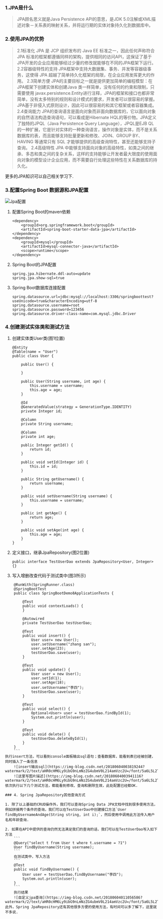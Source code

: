 ### 1.JPA是什么
>JPA顾名思义就是Java Persistence API的意思，是JDK 5.0注解或XML描述对象－关系表的映射关系，并将运行期的实体对象持久化到数据库中。

### 2.使用JPA的优势
>2.1标准化
JPA 是 JCP 组织发布的 Java EE 标准之一，因此任何声称符合 JPA 标准的框架都遵循同样的架构，提供相同的访问API，这保证了基于JPA开发的企业应用能够经过少量的修改就能够在不同的JPA框架下运行。
2.2容器级特性的支持
JPA框架中支持大数据集、事务、并发等容器级事务，这使得 JPA 超越了简单持久化框架的局限，在企业应用发挥更大的作用。
2.3简单方便
JPA的主要目标之一就是提供更加简单的编程模型：在JPA框架下创建实体和创建Java 类一样简单，没有任何的约束和限制，只需要使用 javax.persistence.Entity进行注释，JPA的框架和接口也都非常简单，没有太多特别的规则和设计模式的要求，开发者可以很容易的掌握。JPA基于非侵入式原则设计，因此可以很容易的和其它框架或者容器集成。
2.4查询能力
JPA的查询语言是面向对象而非面向数据库的，它以面向对象的自然语法构造查询语句，可以看成是Hibernate HQL的等价物。JPA定义了独特的JPQL（Java Persistence Query Language），JPQL是EJB QL的一种扩展，它是针对实体的一种查询语言，操作对象是实体，而不是关系数据库的表，而且能够支持批量更新和修改、JOIN、GROUP BY、HAVING 等通常只有 SQL 才能够提供的高级查询特性，甚至还能够支持子查询。
2.4高级特性
JPA 中能够支持面向对象的高级特性，如类之间的继承、多态和类之间的复杂关系，这样的支持能够让开发者最大限度的使用面向对象的模型设计企业应用，而不需要自行处理这些特性在关系数据库的持久化。

更多的JPA知识可以自己相关学习下.

### 3.配置Spring Boot 数据源和JPA配置
![Jpa配置](https://img-blog.csdn.net/20180604003210742?watermark/2/text/aHR0cHM6Ly9ibG9nLmNzZG4ubmV0L214amVzc2U=/font/5a6L5L2T/fontsize/400/fill/I0JBQkFCMA==/dissolve/70)


1. 配置Spring Boot的maven依赖
	```
	<dependency>
		<groupId>org.springframework.boot</groupId>
		<artifactId>spring-boot-starter-data-jpa</artifactId>
	</dependency>
	<dependency>
		<groupId>mysql</groupId>
		<artifactId>mysql-connector-java</artifactId>
		<scope>runtime</scope>
	</dependency>
	```

2. Spring Boot的JPA配置
	```
	spring.jpa.hibernate.ddl-auto=update
	spring.jpa.show-sql=true
	```

3. Spring Boot数据库连接配置
	```
	spring.datasource.url=jdbc:mysql://localhost:3306/springboottest?useUnicode=true&characterEncoding=utf-8
	spring.datasource.username=root
	spring.datasource.password=123456
	spring.datasource.driver-class-name=com.mysql.jdbc.Driver
	```
 
### 4.创建测试实体类和测试方法
 
1. 创建实体类User类(图1位置)
	```
	@Entity
	@Table(name = "User")
	public class User {
	
		public User() {
			
		}
		
		public User(String username, int age) {
			this.username = username;
			this.age = age;
		}
		
		@Id
		@GeneratedValue(strategy = GenerationType.IDENTITY)
		private Integer id;
		
		@Column
		private String username;
		
		@Column
		private int age;
	
		public Integer getId() {
			return id;
		}
	
		public void setId(Integer id) {
			this.id = id;
		}
	
		public String getUsername() {
			return username;
		}
	
		public void setUsername(String username) {
			this.username = username;
		}
	
		public int getAge() {
			return age;
		}
	
		public void setAge(int age) {
			this.age = age;
		}
	}
	```

2.  定义接口，继承JpaRepository(图2位置)
	```
	public interface TestUserDao extends JpaRepository<User, Integer> {}
	```
3. 写入增删改查代码于测试类中(图3所示)
```
	@RunWith(SpringRunner.class)
	@SpringBootTest
	public class SpringBootDemo8ApplicationTests {
	
		@Test
		public void contextLoads() {
		}
	
		@Autowired
		private TestUserDao testUserDao;
		
		@Test
		public void insert() {
			User user= new User();
			user.setUsername("zhang san");
			user.setAge(23);
			testUserDao.save(user);
		}
	
		@Test
		public void update() {
			User user = new User();
			user.setId(1);
			user.setAge(18);
			user.setUsername("李四");
			testUserDao.save(user);
		}
		
		@Test
		public void select() {
			Optional<User> user = testUserDao.findById(1);
			System.out.println(user);
		}
		
		@Test
		public void delete() {
			testUserDao.deleteById(1);
		}
	}
	```
执行insert方法，可以看到console面板输出sql语句；查看数据库，能看到表已经被创建，同时插入了一条信息
	![insert输出sql](https://img-blog.csdn.net/20180604003819244?watermark/2/text/aHR0cHM6Ly9ibG9nLmNzZG4ubmV0L214amVzc2U=/font/5a6L5L2T/fontsize/400/fill/I0JBQkFCMA==/dissolve/70)
	![这里写图片描述](https://img-blog.csdn.net/20180604003941116?watermark/2/text/aHR0cHM6Ly9ibG9nLmNzZG4ubmV0L214amVzc2U=/font/5a6L5L2T/fontsize/400/fill/I0JBQkFCMA==/dissolve/70)
依次执行以下几个测试方法，都能看到修改、查询和删除生效，此处配置已经都OK.

### 4. Spring JpaRepository其他查询方式

1. 除了以上基础的CRUD操作外，我们可以查询Spring Data JPA文档中找到很多使用方法，例如拼接两个条件的查询，我们可以在TestUserDao中创建接口方法`User findByUsernameAndAge(String string, int i);`，然后使用中调用此方法传入用户名和年龄查询.

2. 如果在API中提供的查询仍然无法满足我们的查询的话，我们可以在TestUserDao写入如下方法
	```
	@Query("select t from User t where t.username = ?1")
	User findByUsername(String username);
	```
	在测试类中，写入方法
	```
	@Test
	public void findByUsername() {
		User user = testUserDao.findByUsername("李四");
		System.out.println(user);
	}
	```
	执行结果
	![自定义jpa查询](https://img-blog.csdn.net/20180604011056586?watermark/2/text/aHR0cHM6Ly9ibG9nLmNzZG4ubmV0L214amVzc2U=/font/5a6L5L2T/fontsize/400/fill/I0JBQkFCMA==/dissolve/70)
此外，Spring JpaRepository还有其他很多方便的使用方法，有时间可以多了解下，这里就不多说.